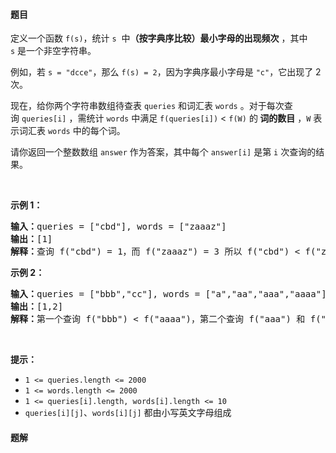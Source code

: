 #### 题目
<p>定义一个函数 <code>f(s)</code>，统计 <code>s</code>  中<strong>（按字典序比较）最小字母的出现频次</strong> ，其中 <code>s</code> 是一个非空字符串。</p>

<p>例如，若 <code>s = "dcce"</code>，那么 <code>f(s) = 2</code>，因为字典序最小字母是 <code>"c"</code>，它出现了 2 次。</p>

<p>现在，给你两个字符串数组待查表 <code>queries</code> 和词汇表 <code>words</code> 。对于每次查询 <code>queries[i]</code> ，需统计 <code>words</code> 中满足 <code>f(queries[i])</code> < <code>f(W)</code> 的<strong> 词的数目</strong> ，<code>W</code> 表示词汇表 <code>words</code> 中的每个词。</p>

<p>请你返回一个整数数组 <code>answer</code> 作为答案，其中每个 <code>answer[i]</code> 是第 <code>i</code> 次查询的结果。</p>

<p> </p>

<p><strong>示例 1：</strong></p>

<pre>
<strong>输入：</strong>queries = ["cbd"], words = ["zaaaz"]
<strong>输出：</strong>[1]
<strong>解释：</strong>查询 f("cbd") = 1，而 f("zaaaz") = 3 所以 f("cbd") < f("zaaaz")。
</pre>

<p><strong>示例 2：</strong></p>

<pre>
<strong>输入：</strong>queries = ["bbb","cc"], words = ["a","aa","aaa","aaaa"]
<strong>输出：</strong>[1,2]
<strong>解释：</strong>第一个查询 f("bbb") < f("aaaa")，第二个查询 f("aaa") 和 f("aaaa") 都 > f("cc")。
</pre>

<p> </p>

<p><strong>提示：</strong></p>

<ul>
	<li><code>1 <= queries.length <= 2000</code></li>
	<li><code>1 <= words.length <= 2000</code></li>
	<li><code>1 <= queries[i].length, words[i].length <= 10</code></li>
	<li><code>queries[i][j]</code>、<code>words[i][j]</code> 都由小写英文字母组成</li>
</ul>


 #### 题解